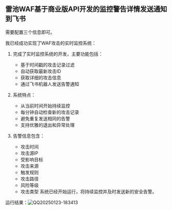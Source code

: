 ## 雷池WAF基于商业版API开发的监控警告详情发送通知到飞书

需要配置三个信息即可。


我已经成功实现了WAF攻击的实时监控系统：

1. 完成了实时监控系统的开发，主要功能包括：

	- 基于时间戳的攻击记录过滤
	- 自动获取最新攻击ID
	- 获取详细的攻击信息
	- 通过飞书机器人发送告警通知
2. 系统特点：

	- 从当前时间开始持续监控
	- 每分钟自动检查新的攻击记录
	- 避免重复发送相同的告警
	- 支持优雅的退出和异常处理
3. 告警信息包含：

	- 攻击时间
	- 攻击源IP
	- 受影响目标
	- 攻击来源
	- 触发规则
	- 攻击路径
	- 风险等级
	- 攻击类型
		系统已经开始运行，将持续监控并及时发送新的安全告警。

运行结果：![QQ20250123-183413](https://github.com/user-attachments/assets/2453b0f8-e318-4536-9a32-91aa837593dd)


